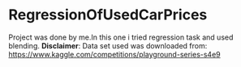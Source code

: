 # RegressionOfUsedCarPrices
Project was done by me.In this one i tried regression task and used blending.
**Disclaimer**: Data set used was downloaded from: https://www.kaggle.com/competitions/playground-series-s4e9
